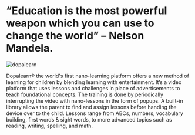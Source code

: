 # “Education is the most powerful weapon which you can use to change the world” – Nelson Mandela.

![dopalearn](https://github.com/user-attachments/assets/a9506457-c414-49f5-84f4-c29d8852f40b)

Dopalearn® the world's first nano-learning platform offers a new method of learning for children by blending learning with entertainment. It’s a video platform that uses lessons and challenges in place of advertisements to teach foundational concepts. The training is done by periodically interrupting the video with nano-lessons in the form of popups. A built-in library allows the parent to find and assign lessons before handing the device over to the child. Lessons range from ABCs, numbers, vocabulary building, first words & sight words, to more advanced topics such as reading, writing, spelling, and math.
